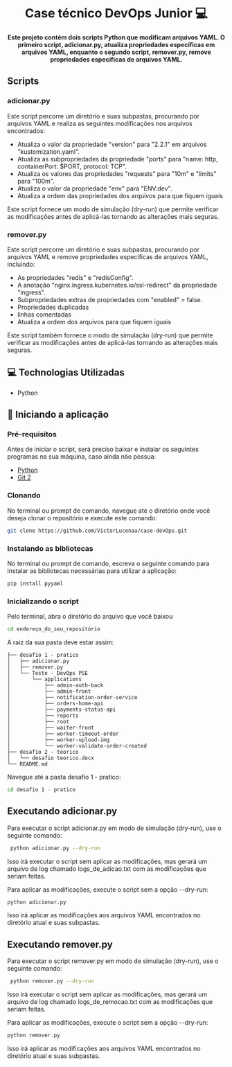 <h1 align="center" style="font-weight: bold;">Case técnico DevOps Junior 💻</h1>

<p align="center">
    <b>Este projeto contém dois scripts Python que modificam arquivos YAML. O primeiro script, adicionar.py, atualiza propriedades específicas em arquivos YAML, enquanto o segundo script, remover.py, remove propriedades específicas de arquivos YAML.</b>
</p>

<h2>Scripts</h2>

<h3>adicionar.py</h3>

<p>Este script percorre um diretório e suas subpastas, procurando por arquivos YAML e realiza as seguintes modificações nos arquivos encontrados:
  
- Atualiza o valor da propriedade "version" para "2.2.1" em arquivos "kustomization.yaml".
- Atualiza as subpropriedades da propriedade "ports" para "name: http, containerPort: $PORT, protocol: TCP".
- Atualiza os valores das propriedades "requests" para "10m" e "limits" para "100m".
- Atualiza o valor da propriedade "env" para "ENV:dev".
- Atualiza a ordem das propriedades dos arquivos para que fiquem iguais
  
Este script fornece um modo de simulação (dry-run) que permite verificar as modificações antes de aplicá-las tornando as alterações mais seguras.</p>

<h3>remover.py</h3>

<p> Este script percorre um diretório e suas subpastas, procurando por arquivos YAML e remove propriedades específicas de arquivos YAML, incluindo:
  
- As propriedades "redis" e "redisConfig".
- A anotação "nginx.ingress.kubernetes.io/ssl-redirect" da propriedade "ingress".
- Subpropriedades extras de propriedades com "enabled" = false.
- Propriedades duplicadas
- linhas comentadas
- Atualiza a ordem dos arquivos para que fiquem iguais
  
Este script também fornece o modo de simulação (dry-run) que permite verificar as modificações antes de aplicá-las tornando as alterações mais seguras.
</p>

<h2>💻 Technologias Utilizadas</h2>

- Python

<h2>🚀 Iniciando a aplicação</h2>

<h3>Pré-requisitos</h3>

<p>Antes de iniciar o script, será preciso baixar e instalar os seguintes programas na sua máquina, caso ainda não possua:</p>

- [Python](https://www.python.org/downloads/)
- [Git 2](https://git-scm.com/downloads)

<h3>Clonando</h3>

<p>No terminal ou prompt de comando, navegue até o diretório onde você deseja clonar o repositório e execute este comando:</p>

```bash
git clone https://github.com/VictorLucenaa/case-devOps.git
```

<h3>Instalando as bibliotecas</h3>

<p>No terminal ou prompt de comando, escreva o seguinte comando para instalar as bibliotecas necessárias para utilizar a aplicação:</p>

```bash
pip install pyyaml
```

<h3>Inicializando o script</h3>

<p>Pelo terminal, abra o diretório do arquivo que você baixou</p>

```bash
cd endereço_do_seu_repositório
```

<p>A raiz da sua pasta deve estar assim:</p>

```
├── desafio 1 - pratico
│   ├── adicionar.py
│   ├── remover.py
│   └── Teste - DevOps PSE
│       └── applications
│           ├── admin-auth-back
│           ├── admin-front
│           ├── notification-order-service
│           ├── orders-home-api
│           ├── payments-status-api
│           ├── reports
│           ├── root
│           ├── waiter-front
│           ├── worker-timeout-order
│           ├── worker-upload-img
│           └── worker-validate-order-created
├── desafio 2 - teorico
│   └── desafio teorico.docx
└── README.md
```

<p>Navegue até a pasta desafio 1 - pratico:</p>

```bash
cd desafio 1 - pratico
```

<h2> Executando adicionar.py </h2>

<p>Para executar o script adicionar.py em modo de simulação (dry-run), use o seguinte comando:</p>

```bash
 python adicionar.py --dry-run
```

<p>Isso irá executar o script sem aplicar as modificações, mas gerará um arquivo de log chamado logs_de_adicao.txt com as modificações que seriam feitas.</p>

<p>Para aplicar as modificações, execute o script sem a opção --dry-run:</p>

```bash
python adicionar.py
```

<p>Isso irá aplicar as modificações aos arquivos YAML encontrados no diretório atual e suas subpastas.</p>

<h2> Executando remover.py </h2>

<p>Para executar o script remover.py em modo de simulação (dry-run), use o seguinte comando:</p>

```bash
 python remover.py --dry-run
```

<p>Isso irá executar o script sem aplicar as modificações, mas gerará um arquivo de log chamado logs_de_remocao.txt com as modificações que seriam feitas.</p>

<p>Para aplicar as modificações, execute o script sem a opção --dry-run:</p>

```bash
python remover.py
```

<p>Isso irá aplicar as modificações aos arquivos YAML encontrados no diretório atual e suas subpastas.</p>
